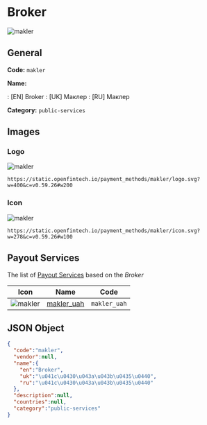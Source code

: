 
# Broker 
![makler](https://static.openfintech.io/payment_methods/makler/logo.svg?w=400&c=v0.59.26#w200)  

## General 
**Code:** `makler` 
 
**Name:** 
 
:	[EN] Broker 
:	[UK] Маклер 
:	[RU] Маклер 
 
**Category:** `public-services` 
 

## Images 

### Logo 
![makler](https://static.openfintech.io/payment_methods/makler/logo.svg?w=400&c=v0.59.26#w200)  

```
https://static.openfintech.io/payment_methods/makler/logo.svg?w=400&c=v0.59.26#w200
```  

### Icon 
![makler](https://static.openfintech.io/payment_methods/makler/icon.svg?w=278&c=v0.59.26#w100)  

```
https://static.openfintech.io/payment_methods/makler/icon.svg?w=278&c=v0.59.26#w100
```  

## Payout Services 
 
The list of [Payout Services](/payout-services/) based on the _Broker_ 

|Icon|Name|Code| 
|:---:|:---:|:---:| 
|![makler](https://static.openfintech.io/payout_methods/makler/icon.png?w=278&c=v0.59.26#w40) |[makler_uah](/payout-services/makler_uah/)|`makler_uah`| 
 

## JSON Object 

```json
{
  "code":"makler",
  "vendor":null,
  "name":{
    "en":"Broker",
    "uk":"\u041c\u0430\u043a\u043b\u0435\u0440",
    "ru":"\u041c\u0430\u043a\u043b\u0435\u0440"
  },
  "description":null,
  "countries":null,
  "category":"public-services"
}
```  
